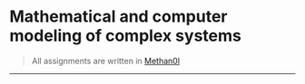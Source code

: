# Mathematical and computer modeling of complex systems  

> All assignments are written in [Methan0l](https://github.com/Hitonoriol/Methan0l)  

---  

